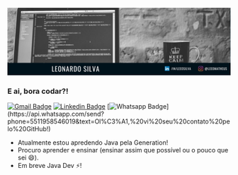 ![Header](https://github.com/LeonardoMFSilva/LeonardoMFSilva/blob/main/Foto%20GitHub.png)

### E ai, bora codar?!

[![Gmail Badge](https://img.shields.io/badge/-Gmail-c14438?style=flat-square&logo=Gmail&logoColor=white&link=mailto:leeoleb@gmail.com)](mailto:leeoleb@gmail.com)
[![Linkedin Badge](https://img.shields.io/badge/-LinkedIn-blue?style=flat-square&logo=Linkedin&logoColor=white&link=https://www.linkedin.com/in/leeosilva/)](https://www.linkedin.com/in/leeosilva/)
[![Whatsapp Badge](https://img.shields.io/badge/-Whatsapp-4CA143?style=flat-square&labelColor=4CA143&logo=whatsapp&logoColor=white&link=https://api.whatsapp.com/send?phone=5511958546019&text=Ol%C3%A1,%20vi%20seu%20contato%20pelo%20GitHub!)](https://api.whatsapp.com/send?phone=5511958546019&text=Ol%C3%A1,%20vi%20seu%20contato%20pelo%20GitHub!)

- Atualmente estou apredendo Java pela Generation!
- Procuro aprender e ensinar (ensinar assim que possível ou o pouco que sei 😄).
- Em breve Java Dev ⚡!

<!--
**LeonardoMFSilva/LeonardoMFSilva** is a ✨ _special_ ✨ repository because its `README.md` (this file) appears on your GitHub profile.

Here are some ideas to get you started:

- 🌱 I’m currently learning ...
- 👯 I’m looking to collaborate on ...
- 🤔 I’m looking for help with ...
- 💬 Ask me about ...
- 📫 How to reach me: ...
- 😄 Pronouns: ...
- ⚡ Fun fact: ...
-->
